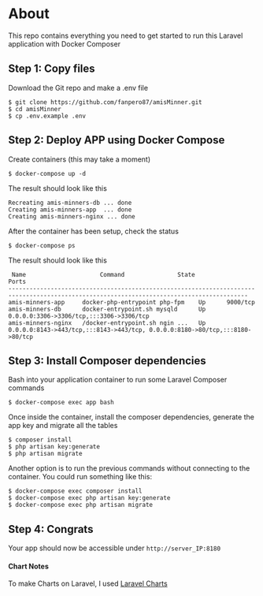 # About

This repo contains everything you need to get started to run this Laravel application with Docker Composer

## Step 1: Copy files

Download the Git repo and make a .env file

```
$ git clone https://github.com/fanpero87/amisMinner.git
$ cd amisMinner
$ cp .env.example .env
```

## Step 2: Deploy APP using Docker Compose

Create containers (this may take a moment)

```
$ docker-compose up -d
```

The result should look like this

```
Recreating amis-minners-db ... done
Creating amis-minners-app  ... done
Creating amis-minners-nginx ... done
```

After the container has been setup, check the status

```
$ docker-compose ps
```

The result should look like this

```
 Name                     Command               State                                      Ports
------------------------------------------------------------------------------------------------------------------------------------------
amis-minners-app     docker-php-entrypoint php-fpm    Up      9000/tcp
amis-minners-db      docker-entrypoint.sh mysqld      Up      0.0.0.0:3306->3306/tcp,:::3306->3306/tcp
amis-minners-nginx   /docker-entrypoint.sh ngin ...   Up      0.0.0.0:8143->443/tcp,:::8143->443/tcp, 0.0.0.0:8180->80/tcp,:::8180->80/tcp
```

## Step 3: Install Composer dependencies

Bash into your application container to run some Laravel Composer commands

```
$ docker-compose exec app bash
```

Once inside the container, install the composer dependencies, generate the app key and migrate all the tables

```
$ composer install
$ php artisan key:generate
$ php artisan migrate
```

Another option is to run the previous commands without connecting to the container. You could run something like this:

```
$ docker-compose exec composer install
$ docker-compose exec php artisan key:generate
$ docker-compose exec php artisan migrate
```

## Step 4: Congrats

Your app should now be accessible under `http://server_IP:8180`

#### Chart Notes

To make Charts on Laravel, I used [Laravel Charts](https://charts.erik.cat)

